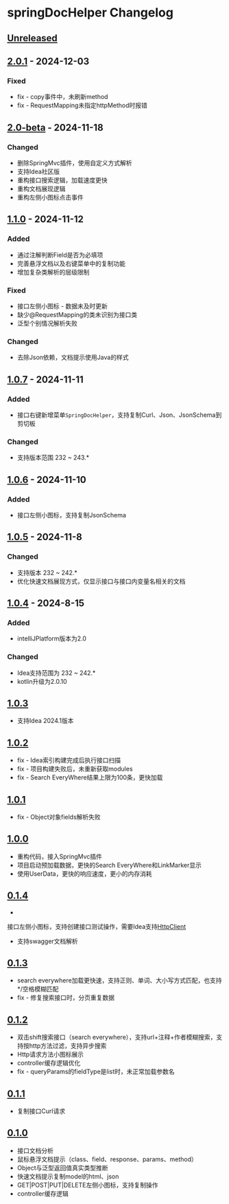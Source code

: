 <!-- Keep a Changelog guide -> https://keepachangelog.com -->

# springDocHelper Changelog

## [Unreleased]

## [2.0.1] - 2024-12-03

### Fixed
- fix - copy事件中，未刷新method
- fix - RequestMapping未指定httpMethod时报错


## [2.0-beta] - 2024-11-18

### Changed

- 删除SpringMvc插件，使用自定义方式解析 
- 支持Idea社区版
- 重构接口搜索逻辑，加载速度更快
- 重构文档展现逻辑
- 重构左侧小图标点击事件

## [1.1.0] - 2024-11-12

### Added

- 通过注解判断Field是否为必填项
- 完善悬浮文档以及右键菜单中的复制功能
- 增加复杂类解析的层级限制

### Fixed

- 接口左侧小图标 - 数据未及时更新
- 缺少@RequestMapping的类未识别为接口类
- 泛型个别情况解析失败

### Changed

- 去除Json依赖，文档提示使用Java的样式

## [1.0.7] - 2024-11-11

### Added

- 接口右键新增菜单`SpringDocHelper`，支持复制Curl、Json、JsonSchema到剪切板

### Changed

- 支持版本范围 232 ~ 243.*

## [1.0.6] - 2024-11-10

### Added

- 接口左侧小图标，支持复制JsonSchema

## [1.0.5] - 2024-11-8

### Changed

- 支持版本 232 ~ 242.*
- 优化快速文档展现方式，仅显示接口与接口内变量名相关的文档

## [1.0.4] - 2024-8-15

### Added

- intelliJPlatform版本为2.0

### Changed

- Idea支持范围为 232 ~ 242.*
- kotlin升级为2.0.10

## [1.0.3]

- 支持Idea 2024.1版本

## [1.0.2]

- fix - Idea索引构建完成后执行接口扫描
- fix - 项目构建失败后，未重新获取modules
- fix - Search EveryWhere结果上限为100条，更快加载

## [1.0.1]

- fix - Object对象fields解析失败

## [1.0.0]

- 重构代码，接入SpringMvc插件
- 项目启动预加载数据，更快的Search EveryWhere和LinkMarker显示
- 使用UserData，更快的响应速度，更小的内存消耗

## [0.1.4]

-
接口左侧小图标，支持创建接口测试操作，需要Idea支持[HttpClient](https://www.jetbrains.com/help/idea/2023.3/http-client-in-product-code-editor.html)
- 支持swagger文档解析

## [0.1.3]

- search everywhere加载更快速，支持正则、单词、大小写方式匹配，也支持*/空格模糊匹配
- fix - 修复搜索接口时，分页重复数据

## [0.1.2]

- 双击shift搜索接口（search everywhere），支持url+注释+作者模糊搜索，支持按http方法过滤，支持异步搜索
- Http请求方法小图标展示
- controller缓存逻辑优化
- fix - queryParams的fieldType是list时，未正常加载参数名

## [0.1.1]

- 复制接口Curl请求

## [0.1.0]

- 接口文档分析
- 鼠标悬浮文档提示（class、field、response、params、method）
- Object与泛型返回值真实类型推断
- 快速文档提示复制model的html、json
- GET|POST|PUT|DELETE左侧小图标，支持复制操作
- controller缓存逻辑

[Unreleased]: https://github.com/OptimisticGeek/spring-doc-helper/compare/v1.0.6...HEAD

[2.0.1]: https://github.com/OptimisticGeek/spring-doc-helper/compare/v2.0-beta...v2.0.1

[2.0-beta]: https://github.com/OptimisticGeek/spring-doc-helper/compare/v1.1.0...v2.0-beta

[1.1.0]: https://github.com/OptimisticGeek/spring-doc-helper/compare/v1.0.7...v1.1.0

[1.0.7]: https://github.com/OptimisticGeek/spring-doc-helper/compare/v1.0.6...v1.0.7

[1.0.6]: https://github.com/OptimisticGeek/spring-doc-helper/compare/v1.0.5...v1.0.6

[1.0.5]: https://github.com/OptimisticGeek/spring-doc-helper/compare/v1.0.4...v1.0.5

[1.0.4]: https://github.com/OptimisticGeek/spring-doc-helper/compare/v1.0.3...v1.0.4

[1.0.3]: https://github.com/OptimisticGeek/spring-doc-helper/compare/v1.0.2...v1.0.3

[1.0.2]: https://github.com/OptimisticGeek/spring-doc-helper/compare/v1.0.1...v1.0.2

[1.0.1]: https://github.com/OptimisticGeek/spring-doc-helper/compare/v1.0.0...v1.0.1

[1.0.0]: https://github.com/OptimisticGeek/spring-doc-helper/compare/v0.1.4...v1.0.0

[0.1.4]: https://github.com/OptimisticGeek/spring-doc-helper/compare/v0.1.3...v0.1.4

[0.1.3]: https://github.com/OptimisticGeek/spring-doc-helper/compare/v0.1.2...v0.1.3

[0.1.2]: https://github.com/OptimisticGeek/spring-doc-helper/compare/v0.1.1...v0.1.2

[0.1.1]: https://github.com/OptimisticGeek/spring-doc-helper/compare/v0.1.0...v0.1.1

[0.1.0]: https://github.com/OptimisticGeek/spring-doc-helper/commits/v0.1.0
